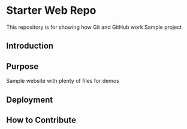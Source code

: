 # Starter Web Repo

This repository is for showing how Git and GitHub work
Sample project

## Introduction

## Purpose

Sample website with plenty of files for demos

## Deployment

## How to Contribute